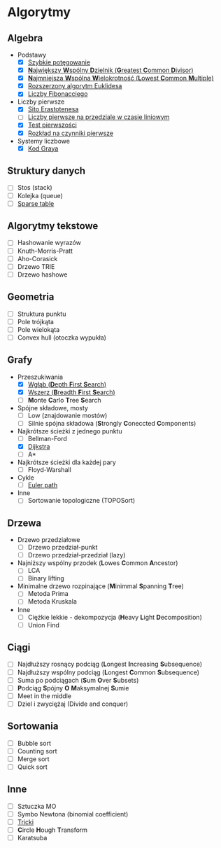 # Algorytmy

## Algebra
* Podstawy
	* [x] [Szybkie potęgowanie](Algorytmy/Algebra/Podstawy/Szybkie_potegowanie)
	* [x] [**N**ajwiększy **W**spólny **D**zielnik (**G**reatest **C**ommon **D**ivisor)](Algorytmy/Algebra/Podstawy/Najwiekszy_Wspolny_Dzielnik)
	* [x] [**N**ajmniejsza **W**spólna **W**ielokrotność (**L**owest **C**ommon **M**ultiple)](Algorytmy/Algebra/Podstawy/Najmniejsza_Wspolna_Wielokrotnosc)
	* [x] [Rozszerzony algorytm Euklidesa](Algorytmy/Algebra/Podstawy/Rozszerzony_algorytm_Euklidesa)
	* [x] [Liczby Fibonacciego](Algorytmy/Algebra/Podstawy/Liczby_Fibonacciego)
* Liczby pierwsze
	* [x] [Sito Erastotenesa](Algorytmy/Algebra/Liczby_pierwsze/Sito_Erastotenesa)
	* [ ] [Liczby pierwsze na przedziale w czasie liniowym](Algorytmy/Algebra/Liczby_pierwsze/LinioweLiczbyPierwsze)
	* [x] [Test pierwszości](Algorytmy/Algebra/Liczby_pierwsze/Test_pierwszosci)
	* [x] [Rozkład na czynniki pierwsze](Algorytmy/Algebra/Liczby_pierwsze/Rozklad_na_czynniki_pierwsze)
* Systemy liczbowe
	* [x] [Kod Graya](Algorytmy/Algebra/Systemy_liczbowe/Kod_Graya)

## Struktury danych
* [ ] Stos (stack)
* [ ] Kolejka (queue)
* [ ] [Sparse table](Algorytmy/Struktury_danych/Sparse_table)

## Algorytmy tekstowe
* [ ] Hashowanie wyrazów
* [ ] Knuth-Morris-Pratt
* [ ] Aho-Corasick
* [ ] Drzewo TRIE
* [ ] Drzewo hashowe

## Geometria
* [ ] Struktura punktu
* [ ] Pole trójkąta
* [ ] Pole wielokąta
* [ ] Convex hull (otoczka wypukła)

## Grafy
* Przeszukiwania
	* [x] [Wgłąb (**D**epth **F**irst **S**earch)](Algorytmy/Grafy/Przeszukiwania/Depth_First_Search)
	* [x] [Wszerz (**B**readth **F**irst **S**earch)](Algorytmy/Grafy/Przeszukiwania/Breadth_First_Search)
	* [ ] **M**onte **C**arlo **T**ree **S**earch
* Spójne składowe, mosty
	* [ ] Low (znajdowanie mostów)
	* [ ] Silnie spójna składowa (**S**trongly **C**oneccted **C**omponents)
* Najkrótsze ścieżki z jednego punktu
	* [ ] Bellman-Ford
	* [x] [Dijkstra](Algorytmy/Grafy/Najkr_sciezki_z_jednego_pkt/Dijkstra)
	* [ ] A*
* Najkrótsze ścieżki dla każdej pary
	* [ ] Floyd-Warshall
* Cykle
	* [ ] [Euler path](Algorytmy/Grafy/Cykle/Euler_path)
* Inne
	* [ ] Sortowanie topologiczne (TOPOSort)

## Drzewa
* Drzewo przedziałowe
	* [ ] Drzewo przedział-punkt
	* [ ] Drzewo przedział-przedział (lazy)
* Najniższy wspólny przodek (**L**owes **C**ommon **A**ncestor)
	* [ ] LCA
	* [ ] Binary lifting
* Minimalne drzewo rozpinające (**M**inimmal **S**panning **T**ree)
	* [ ] Metoda Prima
	* [ ] Metoda Kruskala
* Inne
	* [ ] Ciężkie lekkie - dekompozycja (**H**eavy **L**ight **D**ecomposition)
	* [ ] Union Find

## Ciągi
* [ ] Najdłuższy rosnący podciąg (**L**ongest **I**ncreasing **S**ubsequence)
* [ ] Najdłuższy wspólny podciąg (**L**ongest **C**ommon **S**ubsequence)
* [ ] Suma po podciągach (**S**um **O**ver **S**ubsets)
* [ ] **P**odciąg **S**pójny **O** **M**aksymalnej **S**umie
* [ ] Meet in the middle
* [ ] Dziel i zwyciężaj (Divide and conquer)

## Sortowania
* [ ] Bubble sort
* [ ] Counting sort
* [ ] Merge sort
* [ ] Quick sort

## Inne
* [ ] Sztuczka MO
* [ ] Symbo Newtona (binomial coefficient)
* [ ] [Tricki](Algorytmy/Inne/Tricki)
* [ ] **C**ircle **H**ough **T**ransform
* [ ] Karatsuba
